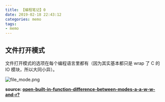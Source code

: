 ```yaml
---
title: 【编程笔记】0
date: 2019-02-18 22:43:12
categories: memo
tags:
- memo
---
```


## 文件打开模式

文件打开模式的选项在每个编程语言里都有（因为其实基本都只是 wrap 了 C 的 IO 模块，所以大同小异）。

![file_mode.png](https://i.loli.net/2019/02/18/5c6ac54915c0d.png)

**source: [open-built-in-function-difference-between-modes-a-a-w-w-and-r?](https://stackoverflow.com/questions/1466000/python-open-built-in-function-difference-between-modes-a-a-w-w-and-r)**
